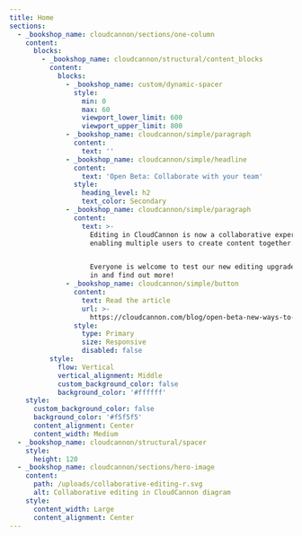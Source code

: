 ```yaml
---
title: Home
sections:
  - _bookshop_name: cloudcannon/sections/one-column
    content:
      blocks:
        - _bookshop_name: cloudcannon/structural/content_blocks
          content:
            blocks:
              - _bookshop_name: custom/dynamic-spacer
                style:
                  min: 0
                  max: 60
                  viewport_lower_limit: 600
                  viewport_upper_limit: 800
              - _bookshop_name: cloudcannon/simple/paragraph
                content:
                  text: ''
              - _bookshop_name: cloudcannon/simple/headline
                content:
                  text: 'Open Beta: Collaborate with your team'
                style:
                  heading_level: h2
                  text_color: Secondary
              - _bookshop_name: cloudcannon/simple/paragraph
                content:
                  text: >-
                    Editing in CloudCannon is now a collaborative experience,
                    enabling multiple users to create content together.


                    Everyone is welcome to test our new editing upgrades — opt
                    in and find out more!
              - _bookshop_name: cloudcannon/simple/button
                content:
                  text: Read the article
                  url: >-
                    https://cloudcannon.com/blog/open-beta-new-ways-to-collaborate-on-editing-your-websites/?utm_campaign=Open%20Editing%20Beta&utm_source=auth-screen
                style:
                  type: Primary
                  size: Responsive
                  disabled: false
          style:
            flow: Vertical
            vertical_alignment: Middle
            custom_background_color: false
            background_color: '#ffffff'
    style:
      custom_background_color: false
      background_color: '#f5f5f5'
      content_alignment: Center
      content_width: Medium
  - _bookshop_name: cloudcannon/structural/spacer
    style:
      height: 120
  - _bookshop_name: cloudcannon/sections/hero-image
    content:
      path: /uploads/collaborative-editing-r.svg
      alt: Collaborative editing in CloudCannon diagram
    style:
      content_width: Large
      content_alignment: Center
---
```

